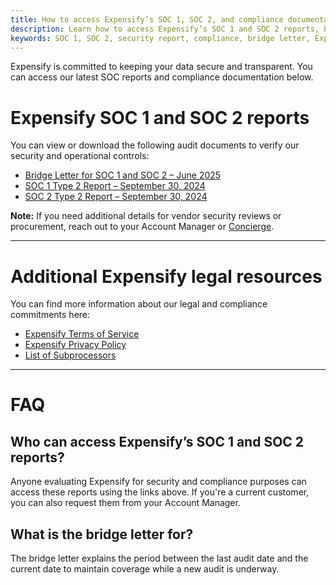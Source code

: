 ```yaml
---
title: How to access Expensify’s SOC 1, SOC 2, and compliance documentation
description: Learn how to access Expensify’s SOC 1 and SOC 2 reports, bridge letter, and key legal policies.
keywords: SOC 1, SOC 2, security report, compliance, bridge letter, Expensify privacy policy, Expensify subprocessors, Expensify terms of service
---
```


Expensify is committed to keeping your data secure and transparent. You can access our latest SOC reports and compliance documentation below.

# Expensify SOC 1 and SOC 2 reports

You can view or download the following audit documents to verify our security and operational controls:

- [Bridge Letter for SOC 1 and SOC 2 – June 2025](https://drive.google.com/file/d/1kxttniCMLFah4uPNjhknxs0Zor6tWGWE/view?usp=drive_link)
- [SOC 1 Type 2 Report – September 30, 2024](https://s3-us-west-1.amazonaws.com/concierge-responses-expensify-com/uploads%2F1733950182002-SOC+1+Type+2+Report+09-30-24+-+Expensify.pdf)
- [SOC 2 Type 2 Report – September 30, 2024](https://s3-us-west-1.amazonaws.com/concierge-responses-expensify-com/uploads%2F1733950193162-SOC+2+Type+2+Report+09-30-24+-+Expensify.pdf)

**Note:** If you need additional details for vendor security reviews or procurement, reach out to your Account Manager or [Concierge](mailto:concierge@expensify.com). 

---

# Additional Expensify legal resources

You can find more information about our legal and compliance commitments here:

- [Expensify Terms of Service](https://www.expensify.com/terms)
- [Expensify Privacy Policy](https://www.expensify.com/privacy)
- [List of Subprocessors](https://use.expensify.com/subprocessors)

---

# FAQ

## Who can access Expensify’s SOC 1 and SOC 2 reports?

Anyone evaluating Expensify for security and compliance purposes can access these reports using the links above. If you're a current customer, you can also request them from your Account Manager.

## What is the bridge letter for?

The bridge letter explains the period between the last audit date and the current date to maintain coverage while a new audit is underway.
